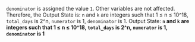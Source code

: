 `denominator` is assigned the value `1`. Other variables are not affected. Therefore, the Output State is: `n` and `k` are integers such that 1 ≤ n ≤ 10^18, `total_days` is 2^n, `numerator` is 1, `denominator` is 1.
Output State: **`n` and `k` are integers such that 1 ≤ n ≤ 10^18, `total_days` is 2^n, `numerator` is 1, `denominator` is 1**